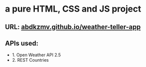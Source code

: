 <h1>a pure HTML, CSS and JS project</h1>
<h2>URL: <a href="https://abdkzmv.github.io/weather-teller-app">abdkzmv.github.io/weather-teller-app</a></h2>

<h2>APIs used:</h2>
  <ul>
    <li>
      1. Open Weather API 2.5
    </li>
    <li>
      2. REST Countries
    </li>
  </ul>
